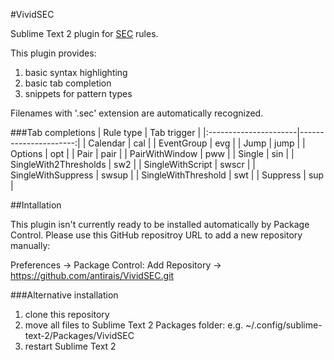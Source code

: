 #VividSEC

Sublime Text 2 plugin for [SEC](http://simple-evcorr.sourceforge.net/) rules.

This plugin provides:

1. basic syntax highlighting
2. basic tab completion
3. snippets for pattern types

Filenames with '.sec' extension are automatically recognized.

###Tab completions
| Rule type             | Tab trigger           |
|:----------------------|----------------------:|
| Calendar              | cal                   |
| EventGroup            | evg                   |
| Jump                  | jump                  |
| Options               | opt                   |
| Pair                  | pair                  |
| PairWithWindow        | pww                   |
| Single                | sin                   |
| SingleWith2Thresholds | sw2                   |
| SingleWithScript      | swscr                 |
| SingleWithSuppress    | swsup                 |
| SingleWithThreshold   | swt                   |
| Suppress              | sup                   |


##Intallation

This plugin isn't currently ready to be installed automatically by Package Control.
Please use this GitHub repositroy URL to add a new repository manually:

Preferences -> Package Control: Add Repository -> https://github.com/antirais/VividSEC.git

###Alternative installation

1. clone this repository
2. move all files to Sublime Text 2 Packages folder: e.g. ~/.config/sublime-text-2/Packages/VividSEC
3. restart Sublime Text 2
